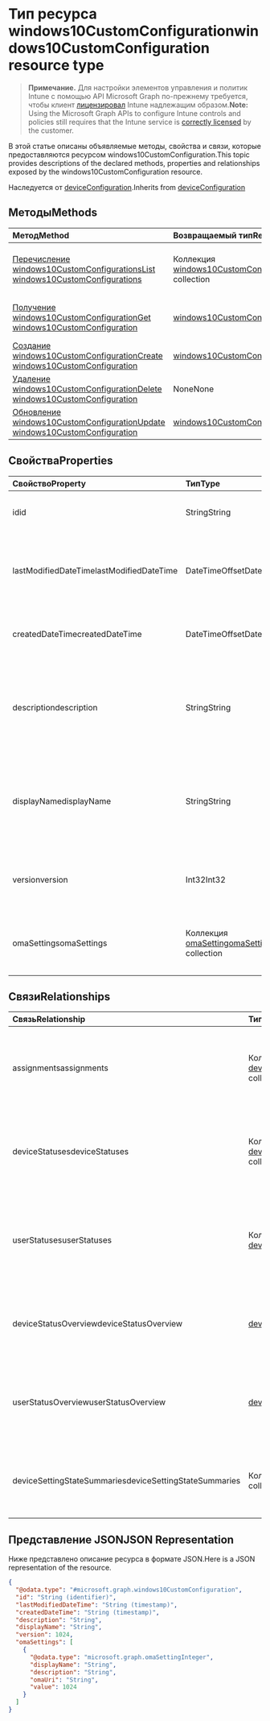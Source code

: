 # <a name="windows10customconfiguration-resource-type"></a><span data-ttu-id="ebf24-101">Тип ресурса windows10CustomConfiguration</span><span class="sxs-lookup"><span data-stu-id="ebf24-101">windows10CustomConfiguration resource type</span></span>

> <span data-ttu-id="ebf24-102">**Примечание.** Для настройки элементов управления и политик Intune с помощью API Microsoft Graph по-прежнему требуется, чтобы клиент [лицензировал](https://go.microsoft.com/fwlink/?linkid=839381) Intune надлежащим образом.</span><span class="sxs-lookup"><span data-stu-id="ebf24-102">**Note:** Using the Microsoft Graph APIs to configure Intune controls and policies still requires that the Intune service is [correctly licensed](https://go.microsoft.com/fwlink/?linkid=839381) by the customer.</span></span>

<span data-ttu-id="ebf24-103">В этой статье описаны объявляемые методы, свойства и связи, которые предоставляются ресурсом windows10CustomConfiguration.</span><span class="sxs-lookup"><span data-stu-id="ebf24-103">This topic provides descriptions of the declared methods, properties and relationships exposed by the windows10CustomConfiguration resource.</span></span>

<span data-ttu-id="ebf24-104">Наследуется от [deviceConfiguration](../resources/intune_deviceconfig_deviceconfiguration.md).</span><span class="sxs-lookup"><span data-stu-id="ebf24-104">Inherits from [deviceConfiguration](../resources/intune_deviceconfig_deviceconfiguration.md)</span></span>

## <a name="methods"></a><span data-ttu-id="ebf24-105">Методы</span><span class="sxs-lookup"><span data-stu-id="ebf24-105">Methods</span></span>
|<span data-ttu-id="ebf24-106">Метод</span><span class="sxs-lookup"><span data-stu-id="ebf24-106">Method</span></span>|<span data-ttu-id="ebf24-107">Возвращаемый тип</span><span class="sxs-lookup"><span data-stu-id="ebf24-107">Return Type</span></span>|<span data-ttu-id="ebf24-108">Описание</span><span class="sxs-lookup"><span data-stu-id="ebf24-108">Description</span></span>|
|:---|:---|:---|
|[<span data-ttu-id="ebf24-109">Перечисление windows10CustomConfigurations</span><span class="sxs-lookup"><span data-stu-id="ebf24-109">List windows10CustomConfigurations</span></span>](../api/intune_deviceconfig_windows10customconfiguration_list.md)|<span data-ttu-id="ebf24-110">Коллекция [windows10CustomConfiguration](../resources/intune_deviceconfig_windows10customconfiguration.md)</span><span class="sxs-lookup"><span data-stu-id="ebf24-110">[windows10CustomConfiguration](../resources/intune_deviceconfig_windows10customconfiguration.md) collection</span></span>|<span data-ttu-id="ebf24-111">Список свойств и связей объектов [windows10CustomConfiguration](../resources/intune_deviceconfig_windows10customconfiguration.md).</span><span class="sxs-lookup"><span data-stu-id="ebf24-111">List properties and relationships of the [windows10CustomConfiguration](../resources/intune_deviceconfig_windows10customconfiguration.md) objects.</span></span>|
|[<span data-ttu-id="ebf24-112">Получение windows10CustomConfiguration</span><span class="sxs-lookup"><span data-stu-id="ebf24-112">Get windows10CustomConfiguration</span></span>](../api/intune_deviceconfig_windows10customconfiguration_get.md)|[<span data-ttu-id="ebf24-113">windows10CustomConfiguration</span><span class="sxs-lookup"><span data-stu-id="ebf24-113">windows10CustomConfiguration</span></span>](../resources/intune_deviceconfig_windows10customconfiguration.md)|<span data-ttu-id="ebf24-114">Считывание свойств и связей объекта [windows10CustomConfiguration](../resources/intune_deviceconfig_windows10customconfiguration.md).</span><span class="sxs-lookup"><span data-stu-id="ebf24-114">Read properties and relationships of [plannerTaskDetails](../resources/intune_deviceconfig_windows10customconfiguration.md) object.</span></span>|
|[<span data-ttu-id="ebf24-115">Создание windows10CustomConfiguration</span><span class="sxs-lookup"><span data-stu-id="ebf24-115">Create windows10CustomConfiguration</span></span>](../api/intune_deviceconfig_windows10customconfiguration_create.md)|[<span data-ttu-id="ebf24-116">windows10CustomConfiguration</span><span class="sxs-lookup"><span data-stu-id="ebf24-116">windows10CustomConfiguration</span></span>](../resources/intune_deviceconfig_windows10customconfiguration.md)|<span data-ttu-id="ebf24-117">Создание нового объекта [windows10CustomConfiguration](../resources/intune_deviceconfig_windows10customconfiguration.md).</span><span class="sxs-lookup"><span data-stu-id="ebf24-117">Create a new [plannerBucket](../resources/intune_deviceconfig_windows10customconfiguration.md) object.</span></span>|
|[<span data-ttu-id="ebf24-118">Удаление windows10CustomConfiguration</span><span class="sxs-lookup"><span data-stu-id="ebf24-118">Delete windows10CustomConfiguration</span></span>](../api/intune_deviceconfig_windows10customconfiguration_delete.md)|<span data-ttu-id="ebf24-119">None</span><span class="sxs-lookup"><span data-stu-id="ebf24-119">None</span></span>|<span data-ttu-id="ebf24-120">Удаление экземпляра [windows10CustomConfiguration](../resources/intune_deviceconfig_windows10customconfiguration.md).</span><span class="sxs-lookup"><span data-stu-id="ebf24-120">Deletes a [windows10CustomConfiguration](../resources/intune_deviceconfig_windows10customconfiguration.md).</span></span>|
|[<span data-ttu-id="ebf24-121">Обновление windows10CustomConfiguration</span><span class="sxs-lookup"><span data-stu-id="ebf24-121">Update windows10CustomConfiguration</span></span>](../api/intune_deviceconfig_windows10customconfiguration_update.md)|[<span data-ttu-id="ebf24-122">windows10CustomConfiguration</span><span class="sxs-lookup"><span data-stu-id="ebf24-122">windows10CustomConfiguration</span></span>](../resources/intune_deviceconfig_windows10customconfiguration.md)|<span data-ttu-id="ebf24-123">Обновление свойств объекта [windows10CustomConfiguration](../resources/intune_deviceconfig_windows10customconfiguration.md).</span><span class="sxs-lookup"><span data-stu-id="ebf24-123">Update the properties of a [calendar](../resources/intune_deviceconfig_windows10customconfiguration.md) object.</span></span>|

## <a name="properties"></a><span data-ttu-id="ebf24-124">Свойства</span><span class="sxs-lookup"><span data-stu-id="ebf24-124">Properties</span></span>
|<span data-ttu-id="ebf24-125">Свойство</span><span class="sxs-lookup"><span data-stu-id="ebf24-125">Property</span></span>|<span data-ttu-id="ebf24-126">Тип</span><span class="sxs-lookup"><span data-stu-id="ebf24-126">Type</span></span>|<span data-ttu-id="ebf24-127">Описание</span><span class="sxs-lookup"><span data-stu-id="ebf24-127">Description</span></span>|
|:---|:---|:---|
|<span data-ttu-id="ebf24-128">id</span><span class="sxs-lookup"><span data-stu-id="ebf24-128">id</span></span>|<span data-ttu-id="ebf24-129">String</span><span class="sxs-lookup"><span data-stu-id="ebf24-129">String</span></span>|<span data-ttu-id="ebf24-130">Ключ объекта.</span><span class="sxs-lookup"><span data-stu-id="ebf24-130">Key of the setting.</span></span> <span data-ttu-id="ebf24-131">Наследуется от [deviceConfiguration](../resources/intune_deviceconfig_deviceconfiguration.md).</span><span class="sxs-lookup"><span data-stu-id="ebf24-131">Inherited from [deviceConfiguration](../resources/intune_deviceconfig_deviceconfiguration.md)</span></span>|
|<span data-ttu-id="ebf24-132">lastModifiedDateTime</span><span class="sxs-lookup"><span data-stu-id="ebf24-132">lastModifiedDateTime</span></span>|<span data-ttu-id="ebf24-133">DateTimeOffset</span><span class="sxs-lookup"><span data-stu-id="ebf24-133">DateTimeOffset</span></span>|<span data-ttu-id="ebf24-134">Дата и время последнего изменения объекта.</span><span class="sxs-lookup"><span data-stu-id="ebf24-134">DateTime the object was last modified.</span></span> <span data-ttu-id="ebf24-135">Наследуется от [deviceConfiguration](../resources/intune_deviceconfig_deviceconfiguration.md).</span><span class="sxs-lookup"><span data-stu-id="ebf24-135">Inherited from [deviceConfiguration](../resources/intune_deviceconfig_deviceconfiguration.md)</span></span>|
|<span data-ttu-id="ebf24-136">createdDateTime</span><span class="sxs-lookup"><span data-stu-id="ebf24-136">createdDateTime</span></span>|<span data-ttu-id="ebf24-137">DateTimeOffset</span><span class="sxs-lookup"><span data-stu-id="ebf24-137">DateTimeOffset</span></span>|<span data-ttu-id="ebf24-138">Дата и время создания объекта.</span><span class="sxs-lookup"><span data-stu-id="ebf24-138">DateTime the object was created.</span></span> <span data-ttu-id="ebf24-139">Наследуется от [deviceConfiguration](../resources/intune_deviceconfig_deviceconfiguration.md).</span><span class="sxs-lookup"><span data-stu-id="ebf24-139">Inherited from [deviceConfiguration](../resources/intune_deviceconfig_deviceconfiguration.md)</span></span>|
|<span data-ttu-id="ebf24-140">description</span><span class="sxs-lookup"><span data-stu-id="ebf24-140">description</span></span>|<span data-ttu-id="ebf24-141">String</span><span class="sxs-lookup"><span data-stu-id="ebf24-141">String</span></span>|<span data-ttu-id="ebf24-142">Указанное администратором описание конфигурации устройства.</span><span class="sxs-lookup"><span data-stu-id="ebf24-142">Admin provided description of the Device Configuration.</span></span> <span data-ttu-id="ebf24-143">Наследуется от [deviceConfiguration](../resources/intune_deviceconfig_deviceconfiguration.md).</span><span class="sxs-lookup"><span data-stu-id="ebf24-143">Inherited from [deviceConfiguration](../resources/intune_deviceconfig_deviceconfiguration.md)</span></span>|
|<span data-ttu-id="ebf24-144">displayName</span><span class="sxs-lookup"><span data-stu-id="ebf24-144">displayName</span></span>|<span data-ttu-id="ebf24-145">String</span><span class="sxs-lookup"><span data-stu-id="ebf24-145">String</span></span>|<span data-ttu-id="ebf24-146">Указанное администратором имя конфигурации устройства.</span><span class="sxs-lookup"><span data-stu-id="ebf24-146">Admin provided name of the device configuration.</span></span> <span data-ttu-id="ebf24-147">Наследуется от [deviceConfiguration](../resources/intune_deviceconfig_deviceconfiguration.md).</span><span class="sxs-lookup"><span data-stu-id="ebf24-147">Inherited from [deviceConfiguration](../resources/intune_deviceconfig_deviceconfiguration.md)</span></span>|
|<span data-ttu-id="ebf24-148">version</span><span class="sxs-lookup"><span data-stu-id="ebf24-148">version</span></span>|<span data-ttu-id="ebf24-149">Int32</span><span class="sxs-lookup"><span data-stu-id="ebf24-149">Int32</span></span>|<span data-ttu-id="ebf24-150">Версия конфигурации устройства.</span><span class="sxs-lookup"><span data-stu-id="ebf24-150">Version of the device configuration.</span></span> <span data-ttu-id="ebf24-151">Наследуется от [deviceConfiguration](../resources/intune_deviceconfig_deviceconfiguration.md).</span><span class="sxs-lookup"><span data-stu-id="ebf24-151">Inherited from [deviceConfiguration](../resources/intune_deviceconfig_deviceconfiguration.md)</span></span>|
|<span data-ttu-id="ebf24-152">omaSettings</span><span class="sxs-lookup"><span data-stu-id="ebf24-152">omaSettings</span></span>|<span data-ttu-id="ebf24-153">Коллекция [omaSetting](../resources/intune_deviceconfig_omasetting.md)</span><span class="sxs-lookup"><span data-stu-id="ebf24-153">[omaSetting](../resources/intune_deviceconfig_omasetting.md) collection</span></span>|<span data-ttu-id="ebf24-154">Параметры OMA.</span><span class="sxs-lookup"><span data-stu-id="ebf24-154">OMA settings.</span></span> <span data-ttu-id="ebf24-155">Эта коллекция может содержать не более 1000 элементов.</span><span class="sxs-lookup"><span data-stu-id="ebf24-155">This collection can contain a maximum of 1000 elements.</span></span>|

## <a name="relationships"></a><span data-ttu-id="ebf24-156">Связи</span><span class="sxs-lookup"><span data-stu-id="ebf24-156">Relationships</span></span>
|<span data-ttu-id="ebf24-157">Связь</span><span class="sxs-lookup"><span data-stu-id="ebf24-157">Relationship</span></span>|<span data-ttu-id="ebf24-158">Тип</span><span class="sxs-lookup"><span data-stu-id="ebf24-158">Type</span></span>|<span data-ttu-id="ebf24-159">Описание</span><span class="sxs-lookup"><span data-stu-id="ebf24-159">Description</span></span>|
|:---|:---|:---|
|<span data-ttu-id="ebf24-160">assignments</span><span class="sxs-lookup"><span data-stu-id="ebf24-160">assignments</span></span>|<span data-ttu-id="ebf24-161">Коллекция [deviceConfigurationAssignment](../resources/intune_deviceconfig_deviceconfigurationassignment.md)</span><span class="sxs-lookup"><span data-stu-id="ebf24-161">[deviceConfigurationAssignment](../resources/intune_deviceconfig_deviceconfigurationassignment.md) collection</span></span>|<span data-ttu-id="ebf24-162">Список назначений для профиля конфигурации устройства.</span><span class="sxs-lookup"><span data-stu-id="ebf24-162">The list of assignments for the device configuration profile.</span></span> <span data-ttu-id="ebf24-163">Наследуется от [deviceConfiguration](../resources/intune_deviceconfig_deviceconfiguration.md).</span><span class="sxs-lookup"><span data-stu-id="ebf24-163">Inherited from [deviceConfiguration](../resources/intune_deviceconfig_deviceconfiguration.md)</span></span>|
|<span data-ttu-id="ebf24-164">deviceStatuses</span><span class="sxs-lookup"><span data-stu-id="ebf24-164">deviceStatuses</span></span>|<span data-ttu-id="ebf24-165">Коллекция [deviceConfigurationDeviceStatus](../resources/intune_deviceconfig_deviceconfigurationdevicestatus.md)</span><span class="sxs-lookup"><span data-stu-id="ebf24-165">[deviceConfigurationDeviceStatus](../resources/intune_deviceconfig_deviceconfigurationdevicestatus.md) collection</span></span>|<span data-ttu-id="ebf24-166">Состояние установки конфигурации для каждого устройства.</span><span class="sxs-lookup"><span data-stu-id="ebf24-166">Device configuration installation status by device.</span></span> <span data-ttu-id="ebf24-167">Наследуется от [deviceConfiguration](../resources/intune_deviceconfig_deviceconfiguration.md).</span><span class="sxs-lookup"><span data-stu-id="ebf24-167">Inherited from [deviceConfiguration](../resources/intune_deviceconfig_deviceconfiguration.md)</span></span>|
|<span data-ttu-id="ebf24-168">userStatuses</span><span class="sxs-lookup"><span data-stu-id="ebf24-168">userStatuses</span></span>|<span data-ttu-id="ebf24-169">Коллекция [deviceConfigurationUserStatus](../resources/intune_deviceconfig_deviceconfigurationuserstatus.md)</span><span class="sxs-lookup"><span data-stu-id="ebf24-169">[deviceConfigurationUserStatus](../resources/intune_deviceconfig_deviceconfigurationuserstatus.md) collection</span></span>|<span data-ttu-id="ebf24-170">Состояние установки конфигурации устройства для каждого пользователя.</span><span class="sxs-lookup"><span data-stu-id="ebf24-170">Device configuration installation stauts by user.</span></span> <span data-ttu-id="ebf24-171">Наследуется от [deviceConfiguration](../resources/intune_deviceconfig_deviceconfiguration.md).</span><span class="sxs-lookup"><span data-stu-id="ebf24-171">Inherited from [deviceConfiguration](../resources/intune_deviceconfig_deviceconfiguration.md)</span></span>|
|<span data-ttu-id="ebf24-172">deviceStatusOverview</span><span class="sxs-lookup"><span data-stu-id="ebf24-172">deviceStatusOverview</span></span>|[<span data-ttu-id="ebf24-173">deviceConfigurationDeviceOverview</span><span class="sxs-lookup"><span data-stu-id="ebf24-173">deviceConfigurationDeviceOverview</span></span>](../resources/intune_deviceconfig_deviceconfigurationdeviceoverview.md)|<span data-ttu-id="ebf24-174">Обзор состояния конфигурации устройств. Наследуется от [deviceConfiguration](../resources/intune_deviceconfig_deviceconfiguration.md).</span><span class="sxs-lookup"><span data-stu-id="ebf24-174">Device Configuration devices status overview Inherited from [deviceConfiguration](../resources/intune_deviceconfig_deviceconfiguration.md)</span></span>|
|<span data-ttu-id="ebf24-175">userStatusOverview</span><span class="sxs-lookup"><span data-stu-id="ebf24-175">userStatusOverview</span></span>|[<span data-ttu-id="ebf24-176">deviceConfigurationUserOverview</span><span class="sxs-lookup"><span data-stu-id="ebf24-176">deviceConfigurationUserOverview</span></span>](../resources/intune_deviceconfig_deviceconfigurationuseroverview.md)|<span data-ttu-id="ebf24-177">Обзор состояния конфигурации устройств для пользователей. Наследуется от [deviceConfiguration](../resources/intune_deviceconfig_deviceconfiguration.md).</span><span class="sxs-lookup"><span data-stu-id="ebf24-177">Device Configuration users status overview Inherited from [deviceConfiguration](../resources/intune_deviceconfig_deviceconfiguration.md)</span></span>|
|<span data-ttu-id="ebf24-178">deviceSettingStateSummaries</span><span class="sxs-lookup"><span data-stu-id="ebf24-178">deviceSettingStateSummaries</span></span>|<span data-ttu-id="ebf24-179">Коллекция [settingStateDeviceSummary](../resources/intune_deviceconfig_settingstatedevicesummary.md)</span><span class="sxs-lookup"><span data-stu-id="ebf24-179">[settingStateDeviceSummary](../resources/intune_deviceconfig_settingstatedevicesummary.md) collection</span></span>|<span data-ttu-id="ebf24-180">Сводка данных о состоянии настройки конфигурации устройств. Наследуется от [deviceConfiguration](../resources/intune_deviceconfig_deviceconfiguration.md).</span><span class="sxs-lookup"><span data-stu-id="ebf24-180">Device Configuration Setting State Device Summary Inherited from [deviceConfiguration](../resources/intune_deviceconfig_deviceconfiguration.md)</span></span>|

## <a name="json-representation"></a><span data-ttu-id="ebf24-181">Представление JSON</span><span class="sxs-lookup"><span data-stu-id="ebf24-181">JSON Representation</span></span>
<span data-ttu-id="ebf24-182">Ниже представлено описание ресурса в формате JSON.</span><span class="sxs-lookup"><span data-stu-id="ebf24-182">Here is a JSON representation of the resource.</span></span>
<!-- {
  "blockType": "resource",
  "keyProperty": "id",
  "@odata.type": "microsoft.graph.windows10CustomConfiguration"
}
-->
``` json
{
  "@odata.type": "#microsoft.graph.windows10CustomConfiguration",
  "id": "String (identifier)",
  "lastModifiedDateTime": "String (timestamp)",
  "createdDateTime": "String (timestamp)",
  "description": "String",
  "displayName": "String",
  "version": 1024,
  "omaSettings": [
    {
      "@odata.type": "microsoft.graph.omaSettingInteger",
      "displayName": "String",
      "description": "String",
      "omaUri": "String",
      "value": 1024
    }
  ]
}
```



